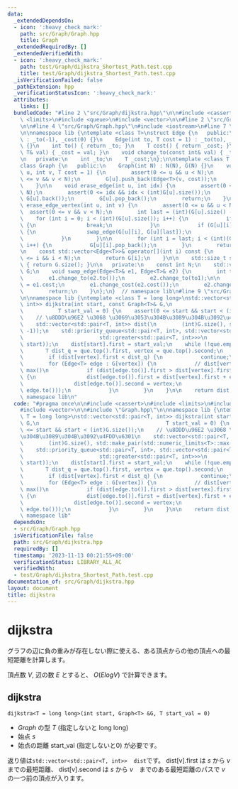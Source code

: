 ```yaml
---
data:
  _extendedDependsOn:
  - icon: ':heavy_check_mark:'
    path: src/Graph/Graph.hpp
    title: Graph
  _extendedRequiredBy: []
  _extendedVerifiedWith:
  - icon: ':heavy_check_mark:'
    path: test/Graph/dijkstra_Shortest_Path.test.cpp
    title: test/Graph/dijkstra_Shortest_Path.test.cpp
  _isVerificationFailed: false
  _pathExtension: hpp
  _verificationStatusIcon: ':heavy_check_mark:'
  attributes:
    links: []
  bundledCode: "#line 2 \"src/Graph/dijkstra.hpp\"\n\n#include <cassert>\n#include\
    \ <limits>\n#include <queue>\n#include <vector>\n\n#line 2 \"src/Graph/Graph.hpp\"\
    \n\n#line 4 \"src/Graph/Graph.hpp\"\n#include <iostream>\n#line 7 \"src/Graph/Graph.hpp\"\
    \n\nnamespace lib {\ntemplate <class T>\nstruct Edge {\n   public:\n    Edge()\
    \ : _to(-1), _cost(0) {}\n    Edge(int to, T cost = 1) : _to(to), _cost(cost)\
    \ {}\n    int to() { return _to; }\n    T cost() { return _cost; }\n    void change_cost(const\
    \ T& val) { _cost = val; }\n    void change_to(const int& val) { _to = val; }\n\
    \n   private:\n    int _to;\n    T _cost;\n};\n\ntemplate <class T = long long>\n\
    class Graph {\n   public:\n    Graph(int N) : N(N), G(N) {}\n    void add_edge(int\
    \ u, int v, T cost = 1) {\n        assert(0 <= u && u < N);\n        assert(0\
    \ <= v && v < N);\n        G[u].push_back(Edge<T>(v, cost));\n        return;\n\
    \    }\n\n    void erase_edge(int u, int idx) {\n        assert(0 <= u && u <\
    \ N);\n        assert(0 <= idx && idx < (int)G[u].size());\n        swap_edge(G[u][idx],\
    \ G[u].back());\n        G[u].pop_back();\n        return;\n    }\n\n    void\
    \ erase_edge_vertex(int u, int v) {\n        assert(0 <= u && u < N);\n      \
    \  assert(0 <= v && v < N);\n        int last = (int)(G[u].size() - 1);\n    \
    \    for (int i = 0; i < (int)(G[u].size()); i++) {\n            if (i > last)\
    \ {\n                break;\n            }\n            if (G[u][i].to() == v)\
    \ {\n                swap_edge(G[u][i], G[u][last]);\n                last--;\n\
    \            }\n        }\n\n        for (int i = last; i < (int)(G[u].size());\
    \ i++) {\n            G[u][i].pop_back();\n        }\n        return;\n    }\n\
    \n    const std::vector<Edge<T>>& operator[](int i) const {\n        assert(0\
    \ <= i && i < N);\n        return G[i];\n    }\n\n    std::size_t size() const\
    \ { return G.size(); }\n\n   private:\n    const int N;\n    std::vector<std::vector<Edge<T>>>\
    \ G;\n    void swap_edge(Edge<T>& e1, Edge<T>& e2) {\n        int to1 = e1.to();\n\
    \        e1.change_to(e2.to());\n        e2.change_to(to1);\n\n        T cost1\
    \ = e1.cost;\n        e1.change_cost(e2.cost());\n        e2.change_ost(cost1);\n\
    \        return;\n    }\n};\n}  // namespace lib\n#line 9 \"src/Graph/dijkstra.hpp\"\
    \n\nnamespace lib {\ntemplate <class T = long long>\nstd::vector<std::pair<T,\
    \ int>> dijkstra(int start, const Graph<T>& G,\n                             \
    \           T start_val = 0) {\n    assert(0 <= start && start < (int)G.size());\n\
    \    // \u8DDD\u96E2 \u3068 \u3069\u3053\u304B\u3089\u304B\u3092\u4FDD\u6301\n\
    \    std::vector<std::pair<T, int>> dist(\n        (int)G.size(), std::make_pair(std::numeric_limits<T>::max(),\
    \ -1));\n    std::priority_queue<std::pair<T, int>, std::vector<std::pair<T, int>>,\n\
    \                        std::greater<std::pair<T, int>>>\n        que;\n    que.push(std::make_pair(start_val,\
    \ start));\n    dist[start].first = start_val;\n    while (!que.empty()) {\n \
    \       T dist_q = que.top().first, vertex = que.top().second;\n        que.pop();\n\
    \        if (dist[vertex].first < dist_q) {\n            continue;\n        }\n\
    \        for (Edge<T> edge : G[vertex]) {\n            // dist[vertex] is not\
    \ max()\n            if (dist[edge.to()].first > dist[vertex].first + edge.cost())\
    \ {\n                dist[edge.to()].first = dist[vertex].first + edge.cost();\n\
    \                dist[edge.to()].second = vertex;\n                que.push(std::make_pair(dist[edge.to()].first,\
    \ edge.to()));\n            }\n        }\n    }\n\n    return dist;\n}\n}  //\
    \ namespace lib\n"
  code: "#pragma once\n\n#include <cassert>\n#include <limits>\n#include <queue>\n\
    #include <vector>\n\n#include \"Graph.hpp\"\n\nnamespace lib {\ntemplate <class\
    \ T = long long>\nstd::vector<std::pair<T, int>> dijkstra(int start, const Graph<T>&\
    \ G,\n                                        T start_val = 0) {\n    assert(0\
    \ <= start && start < (int)G.size());\n    // \u8DDD\u96E2 \u3068 \u3069\u3053\
    \u304B\u3089\u304B\u3092\u4FDD\u6301\n    std::vector<std::pair<T, int>> dist(\n\
    \        (int)G.size(), std::make_pair(std::numeric_limits<T>::max(), -1));\n\
    \    std::priority_queue<std::pair<T, int>, std::vector<std::pair<T, int>>,\n\
    \                        std::greater<std::pair<T, int>>>\n        que;\n    que.push(std::make_pair(start_val,\
    \ start));\n    dist[start].first = start_val;\n    while (!que.empty()) {\n \
    \       T dist_q = que.top().first, vertex = que.top().second;\n        que.pop();\n\
    \        if (dist[vertex].first < dist_q) {\n            continue;\n        }\n\
    \        for (Edge<T> edge : G[vertex]) {\n            // dist[vertex] is not\
    \ max()\n            if (dist[edge.to()].first > dist[vertex].first + edge.cost())\
    \ {\n                dist[edge.to()].first = dist[vertex].first + edge.cost();\n\
    \                dist[edge.to()].second = vertex;\n                que.push(std::make_pair(dist[edge.to()].first,\
    \ edge.to()));\n            }\n        }\n    }\n\n    return dist;\n}\n}  //\
    \ namespace lib"
  dependsOn:
  - src/Graph/Graph.hpp
  isVerificationFile: false
  path: src/Graph/dijkstra.hpp
  requiredBy: []
  timestamp: '2023-11-13 00:21:55+09:00'
  verificationStatus: LIBRARY_ALL_AC
  verifiedWith:
  - test/Graph/dijkstra_Shortest_Path.test.cpp
documentation_of: src/Graph/dijkstra.hpp
layout: document
title: dijkstra
---
```


# dijkstra
グラフの辺に負の重みが存在しない際に使える、ある頂点からの他の頂点への最短距離を計算します。

頂点数 $V$, 辺の数 $E$ とすると、
$O(ElogV)$ で計算できます。

## dijkstra
`dijkstra<T = long long>(int start, Graph<T> &G, T start_val = 0)`
- $Graph$ の型 $T$ (指定しないと long long)
- 始点 $s$
- 始点の距離 start_val (指定しないと0)
が必要です。

返り値は`std::vector<std::pair<T, int>>  dist`です。
dist\[v\].first は $s$ から $v$　までの最短距離、 dist\[v\].second は $s$ から $v$　までのある最短距離のパスで $v$ の一つ前の頂点が入ります。
